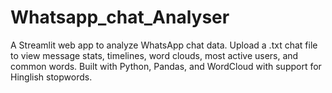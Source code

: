 # Whatsapp_chat_Analyser
A Streamlit web app to analyze WhatsApp chat data. Upload a .txt chat file to view message stats, timelines, word clouds, most active users, and common words. Built with Python, Pandas, and WordCloud with support for Hinglish stopwords.

